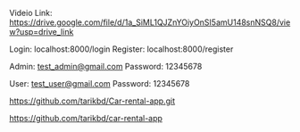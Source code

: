 Videio Link:
https://drive.google.com/file/d/1a_SiML1QJZnYOiyOnSI5amU148snNSQ8/view?usp=drive_link

Login: localhost:8000/login
Register: localhost:8000/register

Admin: test_admin@gmail.com 
Password: 12345678

User: test_user@gmail.com
Password: 12345678


https://github.com/tarikbd/Car-rental-app.git

https://github.com/tarikbd/car-rental-app